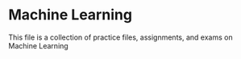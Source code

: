 # Machine Learning

This file is a collection of practice files, assignments, and exams on Machine Learning
